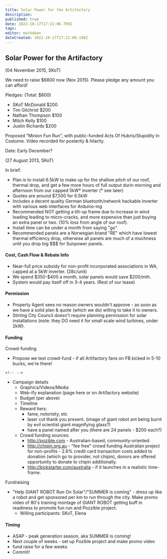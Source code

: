 ```yaml
---
title: Solar Power for the Artifactory
description: 
published: true
date: 2022-10-17T17:21:06.799Z
tags: 
editor: markdown
dateCreated: 2022-10-17T17:21:00.190Z
---
```


## Solar Power for the Artifactory

(04 November 2015, SKoT)

We need to raise \$6800 now (Nov 2015). Please pledge any amount you can afford!

Pledges: (Total: \$800)

-   SKoT McDonald \$200
-   Tim Gilchrist \$200
-   Nathan Thompson \$100
-   Mitch Kelly \$100
-   Justin Richards \$200

Proposed "Minion Fun Run", with public-funded Acts Of Hubris/Stupidity In Costume. Video recorded for posterity & hilarity.

Date: Early December?

(27 August 2013, SKoT)

In brief:

-   Plan is to install 6.5kW to make up for the shallow pitch of our roof, thermal drop, and get a few more hours of full output durin morning and afternoon from our capped 5kW\* inverter (\* see later)
-   Quotes are around \$7,500 for 6.5kW
-   Includes a decent quality German bluetooth/network hackable inverter with various web interfaces for Arduino-ing
-   Recommended NOT getting a tilt-up frame due to increase in wind loading leading to micro-cracks, and more expensive than just buying an extra panel or two. (10% loss from angle of our roof).
-   Install time can be under a month from saying "go".
-   Recommended panels are a Norwegian brand "RE" which have lowest thermal efficiency drop, otherwise all panels are much of a muchness until you drop big \$\$\$ for Sunpower panels.

#### Cost, Cash Flow & Rebate Info

-   Near-full price subsidy for non-profit incorporated associations in WA, capped at a 5kW inverter. (28c/unit)
-   We spend \$350-\$400 a month, solar panels would save \$200/mth.
-   System would pay itself off in 3-4 years. (Rest of our lease)

#### Permission

-   Property Agent sees no reason owners wouldn't approve - as soon as we have a solid plan & quote (which we do) willing to take it to owners.
-   Stirling City Council doesn't require planning permission for solar installations (note: they DO need it for small scale wind turbines, under 2kW).

#### Funding

Crowd-funding

-   Propose we test crowd-fund - if all Artifactory fans on FB kicked in 5-10 bucks, we're there!

```{=html}
<!-- -->
```
-   Campaign details
    -   Graphics/Videos/Media
    -   Web-ify explanation (page here or on Artifactory website)
    -   Budget (per above)
    -   Timeline
    -   Reward tiers:
        -   fame, notoriety, etc
        -   laser cut thank you present. (image of giant robot ant being burnt by evil scientist giant magnifying glass?)
        -   have a panel named after you (there are 24 panels - \$200 each?)
    -   Crowd funding sources:
        -   <http://pozible.com> - Australian-based, community-oriented.
        -   <http://chipin.org.au> - "fee free" crowd funding Australian project for non-profits - 2.6% credit card transaction costs added to donation (which go to provider, not chipin), donors are offered opportunity to donate to chipin additionally.
        -   <http://kickstarter.com/australia> - if it launches in a realistic time-frame.

Fundraising

-   "Help GIANT ROBOT Run On Solar"/"SUMMER is coming" - dress up like a robot and get sponsored per km to run through the city. Make promo video of 80's training montage of GIANT ROBOT getting buff in readiness to promote fun run and Pozzible project.
    -   Willing participants: SKoT, Elena

#### Timing

-   ASAP - peak generation season, aka SUMMER is coming!
-   Next couple of weeks - set up Pozible project and make promo video
-   fund raise for a few weeks
-   Commit!
